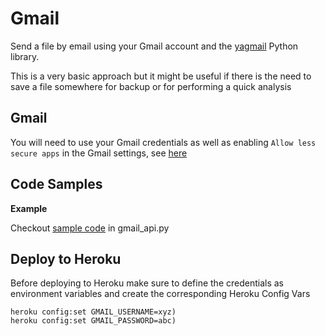 # Gmail

Send a file by email using your Gmail account and the [yagmail](https://github.com/kootenpv/yagmail) Python library.

This is a very basic approach but it might be useful if there is the need to save a file somewhere for backup or 
for performing a quick analysis

## Gmail

You will need to use your Gmail credentials as well as enabling `Allow less secure apps` in the Gmail settings, see 
[here](https://www.google.com/settings/security/lesssecureapps) 

## Code Samples

**Example**

Checkout [sample code](https://github.com/gcatanese/HerokuFiles/tree/main/app/gmail_api.py) in gmail_api.py

## Deploy to Heroku

Before deploying to Heroku make sure to define the credentials as environment variables and create the corresponding Heroku Config Vars
```
heroku config:set GMAIL_USERNAME=xyz)
heroku config:set GMAIL_PASSWORD=abc)
```




